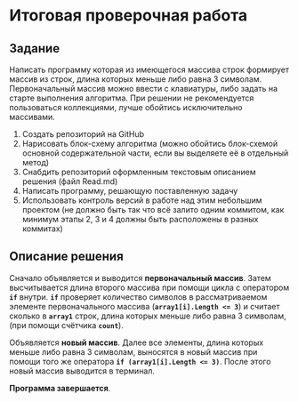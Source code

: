 # Итоговая проверочная работа

## Задание

Написать программу которая из имеющегося массива строк формирует массив из строк, длина которых меньше либо равна 3 символам. Первоначальный массив можно ввести с клавиатуры, либо задать на старте выполнения алгоритма. При решении не рекомендуется пользоваться коллекциями, лучше обойтись исключительно массивами.

1. Создать репозиторий на GitHub
2. Нарисовать блок-схему алгоритма (можно обойтись блок-схемой основной содержательной части, если вы выделяете её в отдельный метод)
3. Снабдить репозиторий оформленным текстовым описанием решения (файл Read.md)
4. Написать программу, решающую поставленную задачу
5. Использовать контроль версий в работе над этим небольшим проектом (не должно быть так что всё залито одним коммитом, как минимум этапы 2, 3 и 4 должны быть расположены в разных коммитах)

## Описание решения

Сначало объявляется и выводится **первоначальный массив**. Затем высчитывается длина второго массива при помощи цикла с оператором **`if`** внутри. **`if`** проверяет количество символов в рассматриваемом элементе первоначального массива (**`array1[i].Length <= 3`**) и считает сколько в **`array1`** строк, длина которых меньше либо равна 3 символам, (при помощи счётчика **`count`**).

Объявляется **новый массив**. Далее все элементы, длина которых меньше либо равна 3 символам, выносятся в новый массив при помощи того же оператора **`if (array1[i].Length <= 3)`**. После этого новый массив выводится в терминал.

**Программа завершается**.